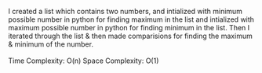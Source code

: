 I created a list which contains two numbers, and intialized with minimum possible number in python for finding maximum in the list and intialized with maximum possible number in python for finding minimum in the list. Then I iterated through the list & then made comparisions for finding the maximum & minimum of the number.
<br><br>
Time Complexity: O(n) Space Complexity: O(1)